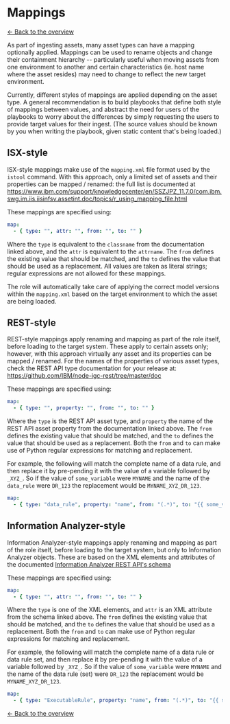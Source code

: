 # Mappings

[<- Back to the overview](../README.md)

As part of ingesting assets, many asset types can have a mapping optionally applied. Mappings can be used to rename objects and change their containment hierarchy -- particularly useful when moving assets from one environment to another and certain characteristics (ie. host name where the asset resides) may need to change to reflect the new target environment.

Currently, different styles of mappings are applied depending on the asset type. A general recommendation is to build playbooks that define both style of mappings between values, and abstract the need for users of the playbooks to worry about the differences by simply requesting the users to provide target values for their ingest. (The source values should be known by you when writing the playbook, given static content that's being loaded.)

## ISX-style

ISX-style mappings make use of the `mapping.xml` file format used by the `istool` command. With this approach, only a limited set of assets and their properties can be mapped / renamed: the full list is documented at https://www.ibm.com/support/knowledgecenter/en/SSZJPZ_11.7.0/com.ibm.swg.im.iis.iisinfsv.assetint.doc/topics/r_using_mapping_file.html

These mappings are specified using:

```yml
map:
  - { type: "", attr: "", from: "", to: "" }
```

Where the `type` is equivalent to the `classname` from the documentation linked above, and the `attr` is equivalent to the `attrname`. The `from` defines the existing value that should be matched, and the `to` defines the value that should be used as a replacement. All values are taken as literal strings; regular expressions are not allowed for these mappings.

The role will automatically take care of applying the correct model versions within the `mapping.xml` based on the target environment to which the asset are being loaded.

## REST-style

REST-style mappings apply renaming and mapping as part of the role itself, before loading to the target system. These apply to certain assets only; however, with this approach virtually any asset and its properties can be mapped / renamed. For the names of the properties of various asset types, check the REST API type documentation for your release at: https://github.com/IBM/node-igc-rest/tree/master/doc

These mappings are specified using:

```yml
map:
  - { type: "", property: "", from: "", to: "" }
```

Where the `type` is the REST API asset type, and `property` the name of the REST API asset property from the documentation linked above. The `from` defines the existing value that should be matched, and the `to` defines the value that should be used as a replacement. Both the `from` and `to` can make use of Python regular expressions for matching and replacement.

For example, the following will match the complete name of a data rule, and then replace it by pre-pending it with the value of a variable followed by `_XYZ_`. So if the value of `some_variable` were `MYNAME` and the name of the `data_rule` were `DR_123` the replacement would be `MYNAME_XYZ_DR_123`.

```yml
map:
  - { type: "data_rule", property: "name", from: "(.*)", to: "{{ some_variable }}_XYZ_\\1" }
```

## Information Analyzer-style

Information Analyzer-style mappings apply renaming and mapping as part of the role itself, before loading to the target system, but only to Information Analyzer objects. These are based on the XML elements and attributes of the documented [Information Analyzer REST API's schema](https://www.ibm.com/support/knowledgecenter/en/SSZJPZ_11.7.0/com.ibm.swg.im.iis.ia.restapi.doc/topics/c_xsd.html)

These mappings are specified using:

```yml
map:
  - { type: "", attr: "", from: "", to: "" }
```

Where the `type` is one of the XML elements, and `attr` is an XML attribute from the schema linked above. The `from` defines the existing value that should be matched, and the `to` defines the value that should be used as a replacement. Both the `from` and `to` can make use of Python regular expressions for matching and replacement.

For example, the following will match the complete name of a data rule or data rule set, and then replace it by pre-pending it with the value of a variable followed by `_XYZ_`. So if the value of `some_variable` were `MYNAME` and the name of the data rule (set) were `DR_123` the replacement would be `MYNAME_XYZ_DR_123`.

```yml
map:
  - { type: "ExecutableRule", property: "name", from: "(.*)", to: "{{ some_Variable }}_XYZ_\\1" }
```

[<- Back to the overview](../README.md)
